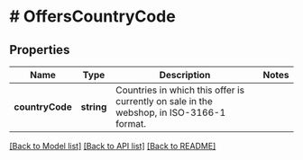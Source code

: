 # # OffersCountryCode

## Properties

Name | Type | Description | Notes
------------ | ------------- | ------------- | -------------
**countryCode** | **string** | Countries in which this offer is currently on sale in the webshop, in ISO-3166-1 format. |

[[Back to Model list]](../../README.md#models) [[Back to API list]](../../README.md#endpoints) [[Back to README]](../../README.md)

